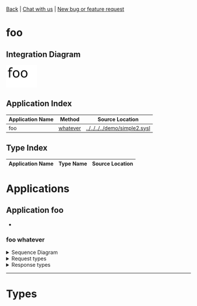 

[Back](../README.md) | [Chat with us]() | [New bug or feature request]()


# foo

## Integration Diagram
![](integration.svg)







## Application Index
| Application Name | Method | Source Location |
----|----|----
foo | [whatever](#foo-whatever) | [../../../../demo/simple2.sysl](../../../../demo/simple2.sysl)|  

## Type Index
| Application Name | Type Name | Source Location |
----|----|----




# Applications





## Application foo

- 









### foo whatever


<details>
<summary>Sequence Diagram</summary>

![](foo/whatever.svg)
</details>

<details>
<summary>Request types</summary>

#### Request types

No Request types





</details>
<details>
<summary>Response types</summary>

#### Response types



No Response Types


</details>

---




# Types





<div class="footer">

